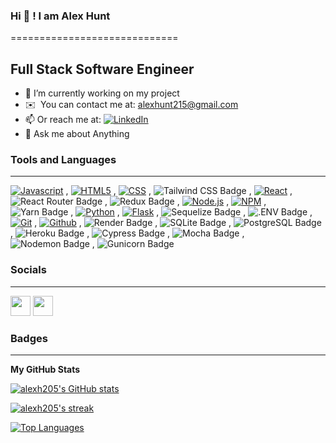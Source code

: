 ### Hi 👋 ! I am Alex Hunt
=============================

Full Stack Software Engineer
-----------------------------

* 🔭 I’m currently working on my project
* ✉️  You can contact me at: [alexhunt215@gmail.com](mailto:alexhunt215@gmail.com)
* 📫 Or reach me at: [![LinkedIn][linkedin-shield]][linkedin-url]
* 💬 Ask me about Anything
<!-- * ⚡  Fun Fact...I'm a Old school Soccer Player -->


### Tools and Languages
---------------------------------------------------------------------------------------

[![Javascript][Javascript]][Javascript-url] , [![HTML5][HTML5]][HTML-url] , [![CSS][CSS]][CSS-url] , ![Tailwind CSS Badge](https://img.shields.io/badge/Tailwind%20CSS-06B6D4?logo=tailwindcss&logoColor=fff&style=for-the-badge) , [![React][React.js]][React-url] , ![React Router Badge](https://img.shields.io/badge/React%20Router-CA4245?logo=reactrouter&logoColor=fff&style=for-the-badge) , ![Redux Badge](https://img.shields.io/badge/Redux-764ABC?logo=redux&logoColor=fff&style=for-the-badge) , [![Node.js][Node.js]][Node-url] , [![NPM][NPM]][NPM-url] , ![Yarn Badge](https://img.shields.io/badge/Yarn-2C8EBB?logo=yarn&logoColor=fff&style=for-the-badge) , [![Python][Python]][Python-url] , [![Flask][Flask]][Flask-url] , ![Sequelize Badge](https://img.shields.io/badge/Sequelize-52B0E7?logo=sequelize&logoColor=fff&style=for-the-badge) , ![.ENV Badge](https://img.shields.io/badge/.ENV-ECD53F?logo=dotenv&logoColor=000&style=for-the-badge) , [![Git][Git]][Git-url] , [![Github][Github]][Github-url] , ![Render Badge](https://img.shields.io/badge/Render-46E3B7?logo=render&logoColor=000&style=for-the-badge) , ![SQLite Badge](https://img.shields.io/badge/SQLite-003B57?logo=sqlite&logoColor=fff&style=for-the-badge) , ![PostgreSQL Badge](https://img.shields.io/badge/PostgreSQL-4169E1?logo=postgresql&logoColor=fff&style=for-the-badge) , ![Heroku Badge](https://img.shields.io/badge/Heroku-430098?logo=heroku&logoColor=fff&style=for-the-badge) , ![Cypress Badge](https://img.shields.io/badge/Cypress-17202C?logo=cypress&logoColor=fff&style=for-the-badge) , ![Mocha Badge](https://img.shields.io/badge/Mocha-8D6748?logo=mocha&logoColor=fff&style=for-the-badge) , ![Nodemon Badge](https://img.shields.io/badge/Nodemon-76D04B?logo=nodemon&logoColor=fff&style=for-the-badge) , ![Gunicorn Badge](https://img.shields.io/badge/Gunicorn-499848?logo=gunicorn&logoColor=fff&style=for-the-badge)

### Socials
---------------------------------------------------------------------------------------
<p align="left"> <a href="https://github.com/alexh205" target="_blank" rel="noreferrer"><img src="https://raw.githubusercontent.com/danielcranney/readme-generator/main/public/icons/socials/github.svg" width="32" height="32" /></a> <a href="https://www.linkedin.com/in/alexander-hunt-3b1b1710a/" target="_blank" rel="noreferrer"><img src="https://raw.githubusercontent.com/danielcranney/readme-generator/main/public/icons/socials/linkedin.svg" width="32" height="32" /></a></p>



### Badges
---------------------------------------------------------------------------------------
<b>My GitHub Stats</b>

<a href="https://github.com/alexh205"><img src="https://github-readme-stats.vercel.app/api?username=alexh205&show_icons=true&hide=&count_private=true&title_color=0891b2&text_color=ffffff&icon_color=0891b2&bg_color=1c1917&hide_border=true&show_icons=true" alt="alexh205's GitHub stats" /></a>

<a href="https://github.com/alexh205"><img src="https://github-readme-streak-stats.herokuapp.com/?user=alexh205&stroke=ffffff&background=1c1917&ring=0891b2&fire=0891b2&currStreakNum=ffffff&currStreakLabel=0891b2&sideNums=ffffff&sideLabels=ffffff&dates=ffffff&hide_border=true" alt="alexh205's streak"/></a>

<a href="https://github.com/alexh205" align="left"><img src="https://github-readme-stats.vercel.app/api/top-langs/?username=alexh205&langs_count=10&title_color=0891b2&text_color=ffffff&icon_color=0891b2&bg_color=1c1917&hide_border=true&locale=en&custom_title=Top%20%25Languages" alt="Top Languages" alt="alexh205's top languages"/></a>

[Git]: https://img.shields.io/badge/git-%23F05033.svg?style=for-the-badge&logo=git&logoColor=white
[Git-url]: https://git-scm.com/
[Github]: https://img.shields.io/badge/github-%23121011.svg?style=for-the-badge&logo=github&logoColor=white
[Github-url]: https://github.com/
[Javascript]: https://img.shields.io/badge/javascript-%23323330.svg?style=for-the-badge&logo=javascript&logoColor=%23F7DF1E
[Javascript-url]: https://www.javascript.com/
[HTML5]: https://img.shields.io/badge/html5-%23E34F26.svg?style=for-the-badge&logo=html5&logoColor=white
[HTML-url]: https://html.com/
[CSS]: https://img.shields.io/badge/css3-%231572B6.svg?style=for-the-badge&logo=css3&logoColor=white
[CSS-url]: https://developer.mozilla.org/en-US/docs/Web/CSS
[Node.js]: https://img.shields.io/badge/node.js-6DA55F?style=for-the-badge&logo=node.js&logoColor=white
[Node-url]: https://nodejs.org/en/
[NPM]: https://img.shields.io/badge/NPM-%23000000.svg?style=for-the-badge&logo=npm&logoColor=white
[NPM-url]: https://www.npmjs.com/
[SQLite]: https://img.shields.io/badge/sqlite-%2307405e.svg?style=for-the-badge&logo=sqlite&logoColor=white
[SQLite-url]: https://www.sqlite.org/index.html
[Flask]:https://img.shields.io/badge/Flask-000000?style=for-the-badge&logo=flask&logoColor=white
[Flask-url]: https://flask.palletsprojects.com/en/2.2.x/
[Python]:https://img.shields.io/badge/Python-3776AB?style=for-the-badge&logo=python&logoColor=white
[Python-url]:https://docs.python.org/3/
[React.js]: https://img.shields.io/badge/React-20232A?style=for-the-badge&logo=react&logoColor=61DAFB
[React-url]: https://reactjs.org/
[linkedin-shield]: https://img.shields.io/badge/-LinkedIn-black.svg?style=for-the-badge&logo=linkedin&colorB=555
[linkedin-url]: https://www.linkedin.com/in/alexander-hunt-3b1b1710a/

